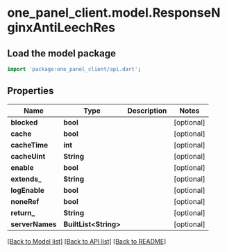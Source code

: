 # one_panel_client.model.ResponseNginxAntiLeechRes

## Load the model package
```dart
import 'package:one_panel_client/api.dart';
```

## Properties
Name | Type | Description | Notes
------------ | ------------- | ------------- | -------------
**blocked** | **bool** |  | [optional] 
**cache** | **bool** |  | [optional] 
**cacheTime** | **int** |  | [optional] 
**cacheUint** | **String** |  | [optional] 
**enable** | **bool** |  | [optional] 
**extends_** | **String** |  | [optional] 
**logEnable** | **bool** |  | [optional] 
**noneRef** | **bool** |  | [optional] 
**return_** | **String** |  | [optional] 
**serverNames** | **BuiltList&lt;String&gt;** |  | [optional] 

[[Back to Model list]](../README.md#documentation-for-models) [[Back to API list]](../README.md#documentation-for-api-endpoints) [[Back to README]](../README.md)


